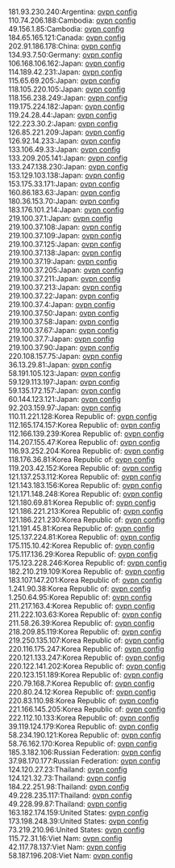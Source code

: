 181.93.230.240:Argentina: [ovpn config](vpn/181_93_230_240.ovpn)  
110.74.206.188:Cambodia: [ovpn config](vpn/110_74_206_188.ovpn)  
49.156.1.85:Cambodia: [ovpn config](vpn/49_156_1_85.ovpn)  
184.65.165.121:Canada: [ovpn config](vpn/184_65_165_121.ovpn)  
202.91.186.178:China: [ovpn config](vpn/202_91_186_178.ovpn)  
134.93.7.50:Germany: [ovpn config](vpn/134_93_7_50.ovpn)  
106.168.106.162:Japan: [ovpn config](vpn/106_168_106_162.ovpn)  
114.189.42.231:Japan: [ovpn config](vpn/114_189_42_231.ovpn)  
115.65.69.205:Japan: [ovpn config](vpn/115_65_69_205.ovpn)  
118.105.220.105:Japan: [ovpn config](vpn/118_105_220_105.ovpn)  
118.156.238.249:Japan: [ovpn config](vpn/118_156_238_249.ovpn)  
119.175.224.182:Japan: [ovpn config](vpn/119_175_224_182.ovpn)  
119.24.28.44:Japan: [ovpn config](vpn/119_24_28_44.ovpn)  
122.223.30.2:Japan: [ovpn config](vpn/122_223_30_2.ovpn)  
126.85.221.209:Japan: [ovpn config](vpn/126_85_221_209.ovpn)  
126.92.14.233:Japan: [ovpn config](vpn/126_92_14_233.ovpn)  
133.106.49.33:Japan: [ovpn config](vpn/133_106_49_33.ovpn)  
133.209.205.141:Japan: [ovpn config](vpn/133_209_205_141.ovpn)  
133.247.138.230:Japan: [ovpn config](vpn/133_247_138_230.ovpn)  
153.129.103.138:Japan: [ovpn config](vpn/153_129_103_138.ovpn)  
153.175.33.171:Japan: [ovpn config](vpn/153_175_33_171.ovpn)  
160.86.183.63:Japan: [ovpn config](vpn/160_86_183_63.ovpn)  
180.36.153.70:Japan: [ovpn config](vpn/180_36_153_70.ovpn)  
183.176.101.214:Japan: [ovpn config](vpn/183_176_101_214.ovpn)  
219.100.37.1:Japan: [ovpn config](vpn/219_100_37_1.ovpn)  
219.100.37.108:Japan: [ovpn config](vpn/219_100_37_108.ovpn)  
219.100.37.109:Japan: [ovpn config](vpn/219_100_37_109.ovpn)  
219.100.37.125:Japan: [ovpn config](vpn/219_100_37_125.ovpn)  
219.100.37.138:Japan: [ovpn config](vpn/219_100_37_138.ovpn)  
219.100.37.19:Japan: [ovpn config](vpn/219_100_37_19.ovpn)  
219.100.37.205:Japan: [ovpn config](vpn/219_100_37_205.ovpn)  
219.100.37.211:Japan: [ovpn config](vpn/219_100_37_211.ovpn)  
219.100.37.213:Japan: [ovpn config](vpn/219_100_37_213.ovpn)  
219.100.37.22:Japan: [ovpn config](vpn/219_100_37_22.ovpn)  
219.100.37.4:Japan: [ovpn config](vpn/219_100_37_4.ovpn)  
219.100.37.50:Japan: [ovpn config](vpn/219_100_37_50.ovpn)  
219.100.37.58:Japan: [ovpn config](vpn/219_100_37_58.ovpn)  
219.100.37.67:Japan: [ovpn config](vpn/219_100_37_67.ovpn)  
219.100.37.7:Japan: [ovpn config](vpn/219_100_37_7.ovpn)  
219.100.37.90:Japan: [ovpn config](vpn/219_100_37_90.ovpn)  
220.108.157.75:Japan: [ovpn config](vpn/220_108_157_75.ovpn)  
36.13.29.81:Japan: [ovpn config](vpn/36_13_29_81.ovpn)  
58.191.105.123:Japan: [ovpn config](vpn/58_191_105_123.ovpn)  
59.129.113.197:Japan: [ovpn config](vpn/59_129_113_197.ovpn)  
59.135.172.157:Japan: [ovpn config](vpn/59_135_172_157.ovpn)  
60.144.123.121:Japan: [ovpn config](vpn/60_144_123_121.ovpn)  
92.203.159.97:Japan: [ovpn config](vpn/92_203_159_97.ovpn)  
110.11.221.128:Korea Republic of: [ovpn config](vpn/110_11_221_128.ovpn)  
112.165.174.157:Korea Republic of: [ovpn config](vpn/112_165_174_157.ovpn)  
112.166.139.239:Korea Republic of: [ovpn config](vpn/112_166_139_239.ovpn)  
114.207.155.47:Korea Republic of: [ovpn config](vpn/114_207_155_47.ovpn)  
116.93.252.204:Korea Republic of: [ovpn config](vpn/116_93_252_204.ovpn)  
118.176.36.81:Korea Republic of: [ovpn config](vpn/118_176_36_81.ovpn)  
119.203.42.152:Korea Republic of: [ovpn config](vpn/119_203_42_152.ovpn)  
121.137.253.112:Korea Republic of: [ovpn config](vpn/121_137_253_112.ovpn)  
121.143.183.156:Korea Republic of: [ovpn config](vpn/121_143_183_156.ovpn)  
121.171.148.248:Korea Republic of: [ovpn config](vpn/121_171_148_248.ovpn)  
121.180.69.81:Korea Republic of: [ovpn config](vpn/121_180_69_81.ovpn)  
121.186.221.213:Korea Republic of: [ovpn config](vpn/121_186_221_213.ovpn)  
121.186.221.230:Korea Republic of: [ovpn config](vpn/121_186_221_230.ovpn)  
121.191.45.81:Korea Republic of: [ovpn config](vpn/121_191_45_81.ovpn)  
125.137.224.81:Korea Republic of: [ovpn config](vpn/125_137_224_81.ovpn)  
175.115.10.42:Korea Republic of: [ovpn config](vpn/175_115_10_42.ovpn)  
175.117.136.29:Korea Republic of: [ovpn config](vpn/175_117_136_29.ovpn)  
175.123.228.246:Korea Republic of: [ovpn config](vpn/175_123_228_246.ovpn)  
182.210.219.109:Korea Republic of: [ovpn config](vpn/182_210_219_109.ovpn)  
183.107.147.201:Korea Republic of: [ovpn config](vpn/183_107_147_201.ovpn)  
1.241.90.38:Korea Republic of: [ovpn config](vpn/1_241_90_38.ovpn)  
1.250.64.95:Korea Republic of: [ovpn config](vpn/1_250_64_95.ovpn)  
211.217.163.4:Korea Republic of: [ovpn config](vpn/211_217_163_4.ovpn)  
211.222.103.63:Korea Republic of: [ovpn config](vpn/211_222_103_63.ovpn)  
211.58.26.39:Korea Republic of: [ovpn config](vpn/211_58_26_39.ovpn)  
218.209.85.119:Korea Republic of: [ovpn config](vpn/218_209_85_119.ovpn)  
219.250.135.107:Korea Republic of: [ovpn config](vpn/219_250_135_107.ovpn)  
220.116.175.247:Korea Republic of: [ovpn config](vpn/220_116_175_247.ovpn)  
220.121.133.247:Korea Republic of: [ovpn config](vpn/220_121_133_247.ovpn)  
220.122.141.202:Korea Republic of: [ovpn config](vpn/220_122_141_202.ovpn)  
220.123.151.189:Korea Republic of: [ovpn config](vpn/220_123_151_189.ovpn)  
220.79.168.7:Korea Republic of: [ovpn config](vpn/220_79_168_7.ovpn)  
220.80.24.12:Korea Republic of: [ovpn config](vpn/220_80_24_12.ovpn)  
220.83.110.98:Korea Republic of: [ovpn config](vpn/220_83_110_98.ovpn)  
221.166.145.205:Korea Republic of: [ovpn config](vpn/221_166_145_205.ovpn)  
222.112.10.133:Korea Republic of: [ovpn config](vpn/222_112_10_133.ovpn)  
39.119.124.179:Korea Republic of: [ovpn config](vpn/39_119_124_179.ovpn)  
58.234.190.121:Korea Republic of: [ovpn config](vpn/58_234_190_121.ovpn)  
58.76.162.170:Korea Republic of: [ovpn config](vpn/58_76_162_170.ovpn)  
185.3.182.106:Russian Federation: [ovpn config](vpn/185_3_182_106.ovpn)  
37.98.170.177:Russian Federation: [ovpn config](vpn/37_98_170_177.ovpn)  
124.120.27.23:Thailand: [ovpn config](vpn/124_120_27_23.ovpn)  
124.121.32.73:Thailand: [ovpn config](vpn/124_121_32_73.ovpn)  
184.22.251.98:Thailand: [ovpn config](vpn/184_22_251_98.ovpn)  
49.228.235.117:Thailand: [ovpn config](vpn/49_228_235_117.ovpn)  
49.228.99.87:Thailand: [ovpn config](vpn/49_228_99_87.ovpn)  
163.182.174.159:United States: [ovpn config](vpn/163_182_174_159.ovpn)  
173.198.248.39:United States: [ovpn config](vpn/173_198_248_39.ovpn)  
73.219.210.96:United States: [ovpn config](vpn/73_219_210_96.ovpn)  
115.72.31.16:Viet Nam: [ovpn config](vpn/115_72_31_16.ovpn)  
42.117.78.137:Viet Nam: [ovpn config](vpn/42_117_78_137.ovpn)  
58.187.196.208:Viet Nam: [ovpn config](vpn/58_187_196_208.ovpn)  
